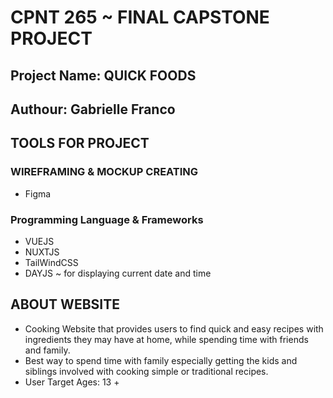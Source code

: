 # CPNT 265 ~ FINAL CAPSTONE PROJECT
## Project Name: QUICK FOODS 
## Authour: Gabrielle Franco

## TOOLS FOR PROJECT

### WIREFRAMING & MOCKUP CREATING
 - Figma

### Programming Language & Frameworks
  - VUEJS
  - NUXTJS
  - TailWindCSS
  - DAYJS ~ for displaying current date and time

## ABOUT WEBSITE

- Cooking Website that provides users to find quick and easy recipes with ingredients they may have at home, while spending time with friends and family.
- Best way to spend time with family especially getting the kids and siblings involved with cooking simple or traditional recipes.
- User Target Ages: 13 +
